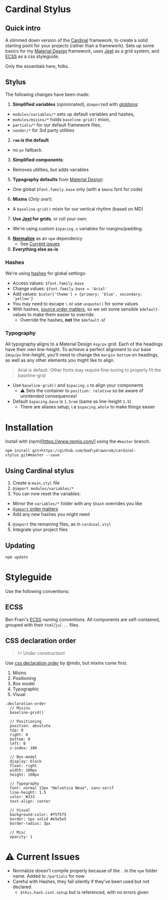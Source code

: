 # Cardinal Stylus



## Quick intro

A slimmed down version of the [Cardinal](http://cardinalcss.com/) framework, to create a solid starting point for your projects (rather than a framework). Sets up some basics for my [Material Design](https://github.com/badlydrawnrob/cardinal-material) framework, uses [Jeet](http://jeet.gs/) as a grid system, and [ECSS](https://github.com/badlydrawnrob/ecss) as a css styleguide.

Only the essentials here, folks.



## Stylus

The following changes have been made:

1. **Simplified variables** (opinionated), `@import`ed with [globbing](http://stylus-lang.com/docs/import.html#file-globbing):
  - `modules/variables/*` sets up default variables and hashes,
  - `modules/mixins/*` holds `baseline-grid()` mixin,
  - `partials/*` for our default framework files,
  - `vendor/*` for 3rd party utilities
2. **`rem` is the default**
  - no `px` fallback.
3. **Simplified components**:
  - Removes utilities, but adds variables
5. **Typography defaults** from [Material Design](https://material.io/guidelines/style/typography.html):
  - One global `$font.family.base` only (with a `$mono` font for code)
6. **Mixins** (_Only one!_):
  - A `baseline-grid()` mixin for our vertical rhythm (based on MD)
7. **Use [Jeet](http://jeet.gs/) for grids**, or roll your own:
  - We're using custom `$spacing.x` variables for margins/padding.
8. **[Normalize](https://necolas.github.io/normalize.css/)** as an `npm` dependency
    - See [Current issues](#current-issues)
9. **Everything else as-is**

### Hashes

We're using [hashes](http://stylus-lang.com/docs/hashes.html) for global settings:

- Access values: `$font.family.base`
- Change values: `$font.family.base = 'Arial'`
- Add values: `$color['theme'] = {primary: 'blue', secondary: 'yellow'}`
- You may need to escape `\` or use `unquote()` for some values
- With hashes, [source order matters](https://github.com/stylus/stylus/issues/2136), so we set some sensible `$default-` values to make them easier to override.
  - Override the hashes, **not** the `$default-`s!

### Typography

All typography aligns to a Material Design `4sp/px` grid. Each of the headings have their own line-height. To achieve a perfect alignment to our base `24sp/px` line-height, you'll need to change the `margin-bottom` on headings, as well as any other elements you might like to align.

> Arial is default. Other fonts may require fine-tuning to properly fit the baseline-grid

- Use `baseline-grid()` and `$spacing.x` to align your components
  - ⚠ Sets the container to `position: relative` so be aware of unintended consequences!
- Default `$spacing.base` is `1.5rem` (same as line-height `1.5`)
  - There are aliases setup, i.e `$spacing.whole` to make things easier






# Installation

Install with (npm)[https://www.npmjs.com/] using the `#master` branch.

```git
npm install git+https://github.com/badlydrawnrob/cardinal-stylus.git#master --save
```



## Using Cardinal stylus

1. Create a `main.styl` file
2. `@import modules/variables/*`
3. You can now reset the variables:
  - Mirror the `variables/*` folder with any `$hash` overrides you like
  - [`@import` order matters](https://github.com/stylus/stylus/issues/2136)
  - Add any new hashes you might need
4. `@import` the remaining files, as in `cardinal.styl`
5. Integrate your project files



## Updating

```git
npm update
```






# Styleguide
Use the following conventions:



## ECSS

Ben Frain's [ECSS](https://github.com/badlydrawnrob/ecss) naming conventions. All components are self-contained, grouped with their `html`/`js`/`...` files.


## CSS declaration order
> != Under construction!

Use [css declaration order](http://codeguide.co/#css-declaration-order) by @mdo,
but mixins come first.

1. Mixins
2. Positioning
3. Box model
4. Typographic
5. Visual

```stylus
.declaration-order
  // Mixins
  baseline-grid()

  // Positioning
  position: absolute
  top: 0
  right: 0
  bottom: 0
  left: 0
  z-index: 100

  // Box-model
  display: block
  float: right
  width: 100px
  height: 100px

  // Typography
  font: normal 13px "Helvetica Neue", sans-serif
  line-height: 1.5
  color: #333
  text-align: center

  // Visual
  background-color: #f5f5f5
  border: 1px solid #e5e5e5
  border-radius: 3px

  // Misc
  opacity: 1
```






# ⚠ Current Issues

- Normalize doesn't compile properly because of the `.` in the `npm` folder name. Added to `/partials` for now
- Careful with Hashes, they fail silently if they've been used but not declared.
  - `$this.hash.isnt.setup` but is referenced, with no errors given
